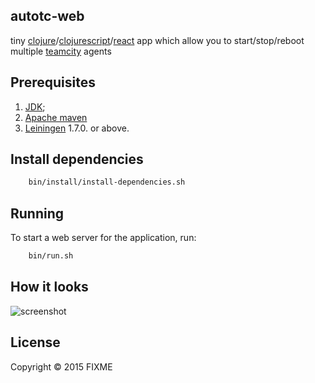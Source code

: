 ## autotc-web

tiny [clojure](http://clojure.org)/[clojurescript](https://github.com/clojure/clojurescript)/[react](https://facebook.github.io/react/) app which allow you to start/stop/reboot multiple [teamcity](https://www.jetbrains.com/teamcity/) agents

## Prerequisites

1. [JDK][1];
2. [Apache maven][2]
3. [Leiningen][3] 1.7.0. or above.

[1]: http://www.oracle.com/technetwork/java/javase/downloads/index.htmla
[2]: http://maven.apache.org
[3]: https://github.com/technomancy/leiningen

## Install dependencies

```bash
    bin/install/install-dependencies.sh
```

## Running

To start a web server for the application, run:

```bash
    bin/run.sh
```

## How it looks
![screenshot](https://raw.githubusercontent.com/yantonov/autotc-web/master/docs/screenshot.png)

## License

Copyright © 2015 FIXME
